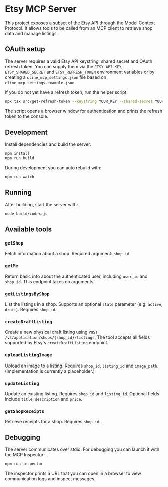# Etsy MCP Server

This project exposes a subset of the [Etsy API](https://developers.etsy.com/) through the Model Context Protocol. It allows tools to be called from an MCP client to retrieve shop data and manage listings.

## OAuth setup

The server requires a valid Etsy API keystring, shared secret and OAuth refresh token. You can supply them via the `ETSY_API_KEY`, `ETSY_SHARED_SECRET` and `ETSY_REFRESH_TOKEN` environment variables or by creating a `cline_mcp_settings.json` file based on `cline_mcp_settings.example.json`.

If you do not yet have a refresh token, run the helper script:

```bash
npx tsx src/get-refresh-token --keystring YOUR_KEY --shared-secret YOUR_SECRET
```

The script opens a browser window for authentication and prints the refresh token to the console.

## Development

Install dependencies and build the server:

```bash
npm install
npm run build
```

During development you can auto rebuild with:

```bash
npm run watch
```

## Running

After building, start the server with:

```bash
node build/index.js
```

## Available tools

### `getShop`

Fetch information about a shop.
Required argument: `shop_id`.

### `getMe`
Return basic info about the authenticated user, including `user_id` and
`shop_id`. This endpoint takes no arguments.

### `getListingsByShop`

List the listings in a shop. Supports an optional `state` parameter (e.g. `active`, `draft`). Requires `shop_id`.

### `createDraftListing`

Create a new physical draft listing using `POST /v3/application/shops/{shop_id}/listings`.
The tool accepts all fields supported by Etsy's `createDraftListing` endpoint.

### `uploadListingImage`

Upload an image to a listing. Requires `shop_id`, `listing_id` and `image_path`.
(Implementation is currently a placeholder.)

### `updateListing`

Update an existing listing. Requires `shop_id` and `listing_id`. Optional fields include `title`, `description` and `price`.

### `getShopReceipts`

Retrieve receipts for a shop. Requires `shop_id`.

## Debugging

The server communicates over stdio. For debugging you can launch it with the MCP Inspector:

```bash
npm run inspector
```

The inspector prints a URL that you can open in a browser to view communication logs and inspect messages.

